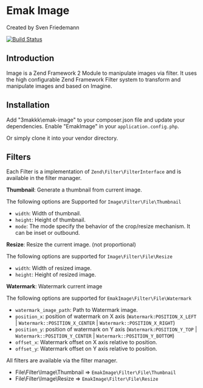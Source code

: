 Emak Image
==========

Created by Sven Friedemann

[![Build Status](https://travis-ci.org/3makkk/EmakImage.svg)](https://travis-ci.org/3makkk/EmakImage)

Introduction
------------

Image is a Zend Framework 2 Module to manipulate images via filter.
It uses the high configurable Zend Framework Filter system to transform and manipulate images and based on Imagine.

Installation
------------

Add "3makkk\emak-image" to your composer.json file and update your dependencies.
Enable "EmakImage" in your ```application.config.php```.

Or simply clone it into your vendor directory.

Filters
-------

Each Filter is a implementation of ```Zend\Filter\FilterInterface``` and is available in the filter manager.



**Thumbnail**:
Generate a thumbnail from current image.

The following options are Supported for ```Image\Filter\File\Thumbnail```

* ```width```: Width of thumbnail.
* ```height```: Height of thumbnail.
* ```mode```: The mode specify the behavior of the crop/resize mechanism. It can be inset or outbound.



**Resize**:
Resize the current image. (not proportional)

The following options are supported for ```Image\Filter\File\Resize```

* ```width```: Width of resized image.
* ```height```: Height of resized image.



**Watermark**:
Watermark current image

The following options are supported for ```EmakImage\Filter\File\Watermark```
* ```watermark_image_path```: Path to Watermark image.
* ```position_x```: position of watermark on X axis  (```Watermark:POSITION_X_LEFT``` | ```Watermark::POSITION_X_CENTER``` | ```Watermark::POSITION_X_RIGHT```)
* ```position_y```: position of watermark on Y axis (```Watermark:POSITION_Y_TOP``` | ```Watermark::POSITION_Y_CENTER``` | ```Watermark::POSITION_Y_BOTTOM```)
* ```offset_x```: Watermark offset on X axis relative to position.
* ```offset_y```: Watermark offset on Y axis relative to position.

All filters are available via the filter manager.
 * File\Filter\Image\Thumbnail => ```EmakImage\Filter\File\Thumbnail```
 * File\Filter\Image\Resize => ```EmakImage\Filter\File\Resize```












